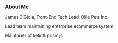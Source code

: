 ### About Me

James DiGioia, Front-End Tech Lead, Ollie Pets Inc.

Lead team maintaining enterprise ecommerce system

Maintainer of kefir & prism.js
